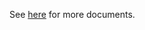 See [here](https://github.com/kcl-lang/modules/blob/main/cloud-on-k8s/docs/README.md) for more documents.
